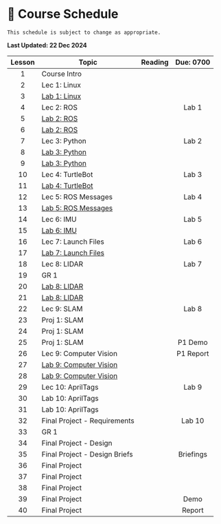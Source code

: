 # 📆 Course Schedule

```{note} 
This schedule is subject to change as appropriate.
```

**Last Updated: 22 Dec 2024**

| Lesson |                Topic                      |   Reading         | Due: 0700    |
|:------:|-------------------------------------------   |:-----------------:|:------------:|
| 1      | Course Intro                                 |                   |              |
| 2      | Lec 1: Linux                                 |                   |              |
| 3      | [Lab 1: Linux](Labs/Lab1_Linux.md)           |                   |              |
| 4      | Lec 2: ROS                                   |                   | Lab 1        |
| 5      | [Lab 2: ROS](Labs/Lab2_ROS.md)               |                   |              |
| 6      | [Lab 2: ROS](Labs/Lab2_ROS.md)               |                   |              |
| 7      | Lec 3: Python                                |                   | Lab 2        |
| 8      | [Lab 3: Python](Labs/Lab3_Python.md)         |                   |              |
| 9      | [Lab 3: Python](Labs/Lab3_Python.md)         |                   |              |
| 10     | Lec 4: TurtleBot                             |                   | Lab 3        |
| 11     | [Lab 4: TurtleBot](Labs/Lab4_TurtleBot.md)   |                   |              |
| 12     | Lec 5: ROS Messages                          |                   | Lab 4        |
| 13     | [Lab 5: ROS Messages](Labs/Lab5_Messages.md) |                   |              |
| 14     | Lec 6: IMU                                   |                   | Lab 5        |
| 15     | [Lab 6: IMU](Labs/Lab6_IMU.md)               |                   |              |
| 16     | Lec 7: Launch Files                          |                   | Lab 6        |
| 17     | [Lab 7: Launch Files](Labs/Lab7_LaunchFiles.md)|                 |              |
| 18     | Lec 8: LIDAR                                 |                   | Lab 7        |
| 19     | GR 1                                         |                   |              |
| 20     | [Lab 8: LIDAR](Labs/Lab8_LIDAR.md)           |                   |              |
| 21     | [Lab 8: LIDAR](Labs/Lab8_LIDAR.md)           |                   |              |
| 22     | Lec 9: SLAM                                  |                   | Lab 8        |
| 23     | Proj 1: SLAM                                 |                   |              |
| 24     | Proj 1: SLAM                                 |                   |              |
| 25     | Proj 1: SLAM                                 |                   | P1 Demo      |
| 26     | Lec 9: Computer Vision                       |                   | P1 Report    |
| 27     | [Lab 9: Computer Vision](Labs/Lab9_CV.md)    |                   |              |
| 28     | [Lab 9: Computer Vision](Labs/Lab9_CV.md)    |                   |              |
| 29     | Lec 10: AprilTags                            |                   | Lab 9        |
| 30     | Lab 10: AprilTags                            |                   |              |
| 31     | Lab 10: AprilTags                            |                   |              | 
| 32     | Final Project - Requirements                 |                   | Lab 10       |
| 33     | GR 1                                         |                   |              |
| 34     | Final Project - Design                       |                   |              |
| 35     | Final Project - Design Briefs                |                   | Briefings    |
| 36     | Final Project                                |                   |              |
| 37     | Final Project                                |                   |              |
| 38     | Final Project                                |                   |              |
| 39     | Final Project                                |                   | Demo         |
| 40     | Final Project                                |                   | Report       |